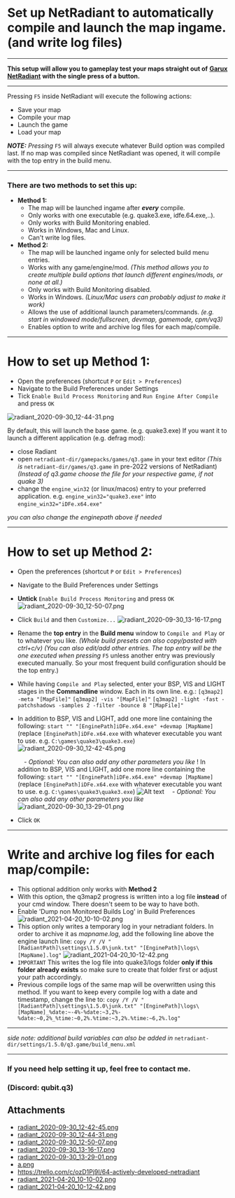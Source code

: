 # Set up NetRadiant to automatically compile and launch the map ingame. (and write log files)

---

**This setup will allow you to gameplay test your maps straight out of** [**Garux NetRadiant**](https://trello.com/1/cards/5f744fa594821c499f4092a3/attachments/603cea864ce70f45de5b95c7/download/64-actively-developed-netradiant "") **with the single press of a button.**

---

Pressing `F5` inside NetRadiant will execute the following actions:

- Save your map
- Compile your map
- Launch the game
- Load your map

_**NOTE:**_ _Pressing_ `F5` will always execute whatever Build option was compiled last. If no map was compiled since NetRadiant was opened, it will compile with the top entry in the build menu.

---

### **There are two methods to set this up:**

- **Method 1:**
  - The map will be launched ingame after _**every**_ compile.
  - Only works with one executable (e.g. quake3.exe, idfe.64.exe,..).
  - Only works with Build Monitoring enabled.
  - Works in Windows, Mac and Linux.
  - Can't write log files.
- **Method 2:**
  - The map will be launched ingame only for selected build menu entries.
  - Works with any game/engine/mod.
    _(This method allows you to create multiple build options that launch different engines/mods, or none at all.)_
  - Only works with Build Monitoring disabled.
  - Works in Windows.
    _(Linux/Mac users can probably adjust to make it work)_
  - Allows the use of additional launch parameters/commands.
    _(e.g. start in windowed mode/fullscreen, devmap, gamemode, cpm/vq3)_
  - Enables option to write and archive log files for each map/compile.

---

# **How to set up Method 1:**

- Open the preferences (shortcut `P` or `Edit > Preferences`)
- Navigate to the Build Preferences under Settings
- Tick `Enable Build Process Monitoring` and `Run Engine After Compile` and press `OK`

![radiant\_2020-09-30\_12-44-31.png](./img/radiant_2020-09-30_12-44-31_1705996917_0.png)

By default, this will launch the base game. (e.g. quake3.exe)
If you want it to launch a different application (e.g. defrag mod):

- close Radiant
- open `netradiant-dir/gamepacks/games/q3.game` in your text editor
  _(This is_ `netradiant-dir/games/q3.game` in pre-2022 versions of NetRadiant)
  _(Instead of q3.game choose the file for your respective game, if not quake 3)_
- change the `engine_win32` (or linux/macos) entry to your preferred application.
  e.g. `engine_win32="quake3.exe"` into `engine_win32="iDFe.x64.exe"`

_you can also change the enginepath above if needed_

---

# **How to set up Method 2:**

- Open the preferences (shortcut `P` or `Edit > Preferences`)
- Navigate to the Build Preferences under Settings
- **Untick** `Enable Build Process Monitoring` and press `OK`
  ![radiant\_2020-09-30\_12-50-07.png](./img/radiant_2020-09-30_12-50-07_1705996917_0.png)
- Click `Build` and then `Customize...`
  ![radiant\_2020-09-30\_13-16-17.png](./img/radiant_2020-09-30_13-16-17_1705996917_0.png)
- Rename the **top entry** in the **Build menu** window to `Compile and Play` or to whatever you like.
  _(Whole build presets can also copy/pasted with ctrl+c/v)_
  _(You can also edit/add other entries. The top entry will be the one executed when pressing_ `F5` unless another entry was previously executed manually. So your most frequent build configuration should be the top entry.)
- While having `Compile and Play` selected, enter your BSP, VIS and LIGHT stages in the **Commandline** window. Each in its own line.
  e.g.:
  `[q3map2] -meta "[MapFile]"`
  `[q3map2] -vis "[MapFile]"`
  `[q3map2] -light -fast -patchshadows -samples 2 -filter -bounce 8 "[MapFile]"`
- In addition to BSP, VIS and LIGHT, add one more line containing the following:
  `start "" "[EnginePath]iDFe.x64.exe" +devmap [MapName]`
  (replace `[EnginePath]iDFe.x64.exe` with whatever executable you want to use.
  e.g. `C:\games\quake3\quake3.exe`)
  ![radiant\_2020-09-30\_12-42-45.png](./img/radiant_2020-09-30_12-42-45_1705996917_0.png)

  ⠀
  _- Optional: You can also add any other parameters you like_
  !
  In addition to BSP, VIS and LIGHT, add one more line containing the following:
  `start "" "[EnginePath]iDFe.x64.exe" +devmap [MapName]`
  (replace `[EnginePath]iDFe.x64.exe` with whatever executable you want to use.
  e.g. `C:\games\quake3\quake3.exe`)
  ![Alt text](https://trello.com/1/cards/5f744fa594821c499f4092a3/attachments/5f74612cc9ea4e4c06156c2c/previews/5f74612cc9ea4e4c06156c34/download/radiant_2020-09-30_12-42-45.png "")
  ⠀
  _- Optional: You can also add any other parameters you like_
  ![radiant\_2020-09-30\_13-29-01.png](./img/radiant_2020-09-30_13-29-01_1705996917_0.png)
- Click `OK`

---

# **Write and archive log files for each map/compile:**

- This optional addition only works with **Method 2**
- With this option, the q3map2 progress is written into a log file **instead** of your cmd window. There doesn't seem to be way to have both.
- Enable 'Dump non Monitored Builds Log' in Build Preferences
  ![radiant\_2021-04-20\_10-10-02.png](https://trello.com/1/cards/5f744fa594821c499f4092a3/attachments/607e8ded0f3f182cabb39a3b/download/radiant_2021-04-20_10-10-02.png)
- This option only writes a temporary log in your netradiant folders. In order to archive it as _mapname.log_, add the following line above the engine launch line:
  `copy /Y /V "[RadiantPath]\settings\1.5.0\junk.txt" "[EnginePath]\logs\[MapName].log"`
  ![radiant\_2021-04-20\_10-12-42.png](https://trello.com/1/cards/5f744fa594821c499f4092a3/attachments/607e8def183e067d4703fc4d/download/radiant_2021-04-20_10-12-42.png)
- `IMPORTANT` This writes the log file into quake3/logs folder **only if this folder already exists** so make sure to create that folder first or adjust your path accordingly.
- Previous compile logs of the same map will be overwritten using this method. If you want to keep every compile log with a date and timestamp, change the line to: `copy /Y /V "[RadiantPath]\settings\1.5.0\junk.txt" "[EnginePath]\logs\[MapName]_%date:~-4%-%date:~3,2%-%date:~0,2%_%time:~0,2%.%time:~3,2%.%time:~6,2%.log"`

---

_side note: additional build variables can also be added in_
`netradiant-dir/settings/1.5.0/q3.game/build_menu.xml`

---

### **If you need help setting it up, feel free to contact me.**

### **(Discord: qubit.q3)**

## Attachments

- [radiant_2020-09-30_12-42-45.png](https://trello.com/1/cards/5f744fa594821c499f4092a3/attachments/5f74612cc9ea4e4c06156c2c/download/radiant_2020-09-30_12-42-45.png)
- [radiant_2020-09-30_12-44-31.png](https://trello.com/1/cards/5f744fa594821c499f4092a3/attachments/5f746199270dfc188d2f6608/download/radiant_2020-09-30_12-44-31.png)
- [radiant_2020-09-30_12-50-07.png](https://trello.com/1/cards/5f744fa594821c499f4092a3/attachments/5f7462eb4e79bc0c7e8a6b5b/download/radiant_2020-09-30_12-50-07.png)
- [radiant_2020-09-30_13-16-17.png](https://trello.com/1/cards/5f744fa594821c499f4092a3/attachments/5f7469063f09053f05710e72/download/radiant_2020-09-30_13-16-17.png)
- [radiant_2020-09-30_13-29-01.png](https://trello.com/1/cards/5f744fa594821c499f4092a3/attachments/5f746c0296c06755240dd34f/download/radiant_2020-09-30_13-29-01.png)
- [a.png](https://trello.com/1/cards/5f744fa594821c499f4092a3/attachments/5f7470aeecd97d3936eea59d/download/a.png)
- https://trello.com/c/ozD1Pj9I/64-actively-developed-netradiant
- [radiant_2021-04-20_10-10-02.png](https://trello.com/1/cards/5f744fa594821c499f4092a3/attachments/607e8ded0f3f182cabb39a3b/download/radiant_2021-04-20_10-10-02.png)
- [radiant_2021-04-20_10-12-42.png](https://trello.com/1/cards/5f744fa594821c499f4092a3/attachments/607e8def183e067d4703fc4d/download/radiant_2021-04-20_10-12-42.png)
